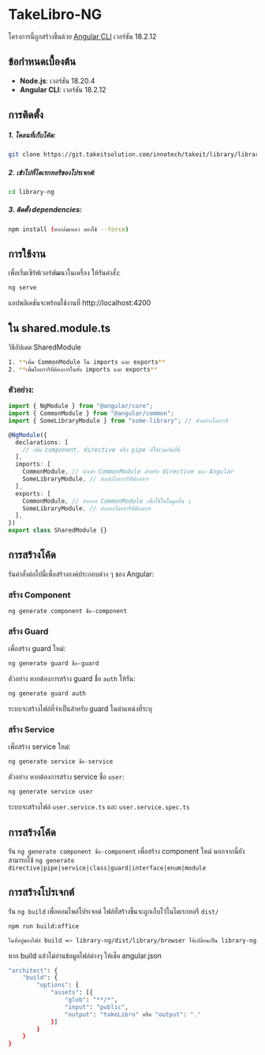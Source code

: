 # TakeLibro-NG

โครงการนี้ถูกสร้างขึ้นด้วย [Angular CLI](https://github.com/angular/angular-cli) เวอร์ชัน 18.2.12

## ข้อกำหนดเบื้องต้น

- **Node.js**: เวอร์ชัน 18.20.4
- **Angular CLI**: เวอร์ชัน 18.2.12

## การติดตั้ง

##### 1. โคลนที่เก็บโค้ด:

```bash
git clone https://git.takeitsolution.com/innotech/takeit/library/library-ng.git
```

##### 2. เข้าไปที่ไดเรกทอรีของโปรเจกต์:

```bash
cd library-ng
```

##### 3. ติดตั้ง dependencies:

```bash
npm install (หากล้มเหลว ลองใช้ --force)
```

## การใช้งาน

เพื่อเริ่มเซิร์ฟเวอร์พัฒนาในเครื่อง ให้รันคำสั่ง:

```bash
ng serve
```

แอปพลิเคชันจะพร้อมใช้งานที่ http://localhost:4200

## ใน shared.module.ts

วิธีอัปเดต SharedModule

```bash
1. **เพิ่ม CommonModule ใน imports และ exports**
2. **เพิ่มไลบรารีที่ต้องการในทั้ง imports และ exports**
```

### ตัวอย่าง:

```typescript
import { NgModule } from "@angular/core";
import { CommonModule } from "@angular/common";
import { SomeLibraryModule } from "some-library"; // ตัวอย่างไลบรารี

@NgModule({
  declarations: [
    // เพิ่ม component, directive หรือ pipe ที่ใช้ร่วมกันที่นี่
  ],
  imports: [
    CommonModule, // นำเข้า CommonModule สำหรับ directive ของ Angular
    SomeLibraryModule, // นำเข้าไลบรารีที่ต้องการ
  ],
  exports: [
    CommonModule, // ส่งออก CommonModule เพื่อใช้ในโมดูลอื่น ๆ
    SomeLibraryModule, // ส่งออกไลบรารีที่ต้องการ
  ],
})
export class SharedModule {}
```

## การสร้างโค้ด

รันคำสั่งต่อไปนี้เพื่อสร้างองค์ประกอบต่าง ๆ ของ Angular:

### สร้าง Component

```bash
ng generate component ชื่อ-component
```

### สร้าง Guard

เพื่อสร้าง guard ใหม่:

```bash
ng generate guard ชื่อ-guard
```

ตัวอย่าง หากต้องการสร้าง guard ชื่อ `auth` ให้รัน:

```bash
ng generate guard auth
```

ระบบจะสร้างไฟล์ที่จำเป็นสำหรับ guard ในตำแหน่งที่ระบุ

### สร้าง Service

เพื่อสร้าง service ใหม่:

```bash
ng generate service ชื่อ-service
```

ตัวอย่าง หากต้องการสร้าง service ชื่อ `user`:

```bash
ng generate service user
```

ระบบจะสร้างไฟล์ `user.service.ts` และ `user.service.spec.ts`

## การสร้างโค้ด

รัน `ng generate component ชื่อ-component` เพื่อสร้าง component ใหม่ นอกจากนี้ยังสามารถใช้ `ng generate directive|pipe|service|class|guard|interface|enum|module`

## การสร้างโปรเจกต์

รัน `ng build` เพื่อคอมไพล์โปรเจกต์ ไฟล์ที่สร้างขึ้นจะถูกเก็บไว้ในไดเรกทอรี `dist/`

```bash
npm run build:office

ในที่อยู่ของไฟล์ build => library-ng/dist/library/browser ให้เปลี่ยนเป็น library-ng/dist/library/TakeLibro
```

หาก build แล้วไม่อ่านข้อมูลไฟล์ต่างๆ ให้เช็ค angular.json

```bash
"architect": {
    "build": {
        "options": {
            "assets": [{
                "glob": "**/*",
                "input": "public",
                "output": "takeLibro" หรือ "output": "."
            }]
        }
    }
}
```
